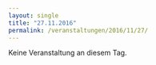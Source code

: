 ```yaml
---
layout: single
title: "27.11.2016"
permalink: /veranstaltungen/2016/11/27/
---
```


Keine Veranstaltung an diesem Tag.
